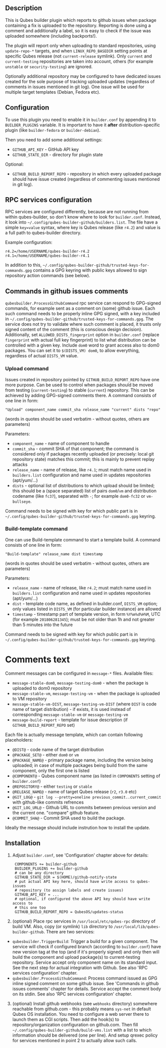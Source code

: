 Description
-----------

This is Qubes builder plugin which reports to github issues when package
containing a fix is uploaded to the repository. Reporting is done using a
comment and additionally a label, so it is easy to check if the issue was
uploaded somewhere (including backports!).

The plugin will report only when uploading to standard repositories, using
`update-repo-*` targets, and when `LINUX_REPO_BASEDIR` setting points at
specific Qubes release (not `current-release` symlink). Only `current` and
`current-testing` repositories are taken into account, others (for example
`unstable` or `security-testing`) are ignored.

Optionally additional repository may be configured to have dedicated issues
created for the sole purpose of tracking uploaded updates (regardless of
comments in issues mentioned in git log). One issue will be used for multiple
target templates (Debian, Fedora etc).

Configuration
-------------

To use this plugin you need to enable it in  `builder.conf` by appending it to
`BUILDER_PLUGINS` variable. It is important to have it **after**
distribution-specific plugin (like `builder-fedora` or `builder-debian`).

Then you need to add some additional settings:

 * `GITHUB_API_KEY` - GitHub API key
 * `GITHUB_STATE_DIR` - directory for plugin state

Optional:

 * `GITHUB_BUILD_REPORT_REPO` - repository in which every uploaded package
   should have issue created (regardless of commenting issues mentioned in git
   log).


RPC services configuration
--------------------------

RPC services are configured differently, because are not running from within
qubes-builder, so don't know where to look for `builder.conf`. Instead, it look
into `~/.config/qubes-builder-github/builders.list`. The file have a simple
`key=value` syntax, where key is Qubes release (like `r4.2`) and value is a
full path to qubes-builder directory.

Example configuration:

    r4.2=/home/USERNAME/qubes-builder-r4.2
    r4.1=/home/USERNAME/qubes-builder-r4.1

In addition to this,
`~/.config/qubes-builder-github/trusted-keys-for-commands.gpg` contains a
GPG keyring with public keys allowed to sign repository action commands (see below).

Commands in github issues comments
----------------------------------

`qubesbuilder.ProcessGithubCommand` rpc service can respond to GPG-signed
commands, for example sent as a comment on (some) github issue. Each such
command needs to be properly inline GPG signed, with a key included in
`~/.config/qubes-builder-github/trusted-keys-for-commands.gpg`. The service
does not try to validate where such comment is placed, it trusts only signed
content of the comment (this is conscious design decision).
Additionally, set `ALLOWED_DISTS_fingerprint` option in `builder.conf` (replace
`fingerprint` with actual full key fingerprint) to list what
distribution can be controlled with a given key. Include `dom0` word to grant
access also to dom0 packages. You can set it to `$(DISTS_VM) dom0`, to allow
everything, regardless of actual `DISTS_VM` value.

### Upload command ###

Issues created in repository pointed by `GITHUB_BUILD_REPORT_REPO` have one
more purpose. Can be used to control when packages should be moved from testing
(`current-testing`) to stable (`current`) repository. This can be achieved by
adding GPG-signed comments there. A command consists of one line in form:

    "Upload" component_name commit_sha release_name "current" dists "repo"

(words in quotes should be used verbatim - without quotes, others are parameters)

Parameters:

  - `component_name` - name of component to handle
  - `commit_sha` - commit SHA of that component; the command is considered only
    if packages recently uploaded (or precisely: local git repository state)
    matches this commit; this is mainly to prevent replay attacks
  - `release_name` - name of release, like `r4.1`; must match name used in
    `builders.list` configuration and name used in updates repositories
    (apt/yum/...)
  - `dists` - optional list of distributions to which upload should be limited;
    this should be a (space separated) list of pairs `dom0`/`vm` and distribution
    codename (like `fc37`), separated with `-`; for example `dom0-fc32` or
    `vm-bullseye`.

Command needs to be signed with key for which public part is in
`~/.config/qubes-builder-github/trusted-keys-for-commands.gpg` keyring.

### Build-template command ###

One can use Build-template command to start a template build. A command
consists of one line in form:

    "Build-template" release_name dist timestamp

(words in quotes should be used verbatim - without quotes, others are parameters)

Parameters:

  - `release_name` - name of release, like `r4.2`; must match name used in
    `builders.list` configuration and name used in updates repositories
    (apt/yum/...)
  - `dist` - template code name, as defined in builder.conf, `DISTS_VM` option;
    only values listed in `DISTS_VM` (for particular builder instance) are
    allowed
  - `timestamp` - timestamp part of template version, in form `%Y%m%d%H%M`, UTC
    (for example `201806281345`); must be not older than 1h and not greater
    than 5 minutes into the future
  
Command needs to be signed with key for which public part is in
`~/.config/qubes-builder-github/trusted-keys-for-commands.gpg` keyring.

Comments text
=============

Comment messages can be configured in `message-*` files. Available files:
 * `message-stable-dom0`, `message-testing-dom0` - when the package is uploaded to
   dom0 repository
 * `message-stable-vm`, `message-testing-vm` - when the package is uploaded to
   VM repository
 * `message-stable-vm-DIST`, `message-testing-vm-DIST` (where `DIST` is code
   name of target distribution) - if exists, it is used instead of
   corresponding `message-stable-vm` or `message-testing-vm`
 * `message-build-report` - template for issue description (if
   `GITHUB_BUILD_REPORT_REPO` set)

Each file is actually message template, which can contain following placeholders:
 * `@DIST@` - code name of the target distribution
 * `@PACKAGE_SET@` - either `dom0` or `vm`
 * `@PACKAGE_NAME@` - primary package name, including the version being
   uploaded; in case of multiple packages being build from the same component,
   only the first one is listed
 * `@COMPONENT@` - Qubes component name (as listed in `COMPONENTS` setting of `builder.conf`)
 * `@REPOSITORY@` - either `testing` or `stable`
 * `@RELEASE_NAME@` - name of target Qubes release (`r2`, `r3.0` etc)
 * `@GIT_LOG@` - `git log --pretty=oneline previous_commit..current_commit` with github-like commits refrences
 * `@GIT_LOG_URL@` - Github URL to commits between previous version and the current one. "compare" github feature.
 * `@COMMIT_SHA@` - Commit SHA used to build the package.

Ideally the message should include instrution how to install the update.

Installation
------------

1. Adjust `builder.conf`, see 'Configuration' chapter above for details:

        COMPONENTS += builder-github
        BUILDER_PLUGINS += builder-github
        # can be any directory
        GITHUB_STATE_DIR = $(HOME)/github-notify-state
        # put actual API key here, should have write access to qubes-issues
        # repository (to assign labels and create issues)
        GITHUB_API_KEY = ...
        # optional, if configured the above API key should have write access to
        # this one too
        GITHUB_BUILD_REPORT_REPO = QubesOS/updates-status

2. (optional) Place rpc services in `/usr/local/etc/qubes-rpc` directory of
   build VM. Also, copy (or symlink) `lib` directory to
   `/usr/local/lib/qubes-builder-github`. There are two services:

- `qubesbuilder.TriggerBuild`: Trigger a build for a given component. The
   service will check if configured branch (according to `builder.conf`) have
   new version tag at the top (and if it's properly signed) and only then will
   build the component and upload package(s) to current-testing repository.
   Service accept only component name on its standard input. See the next step
   for actual integration with Github. See also 'RPC services configuration'
   chapter.
- `qubesbuilder.ProcessGithubCommand`: Process command issued as GPG inline
   signed comment on some github issue. See 'Commands in github issues
   comments' chapter for details. Service accept the comment body on its stdin.
   See also 'RPC services configuration' chapter.

3. (optional) Install github webhooks (see `webhooks` directory)
   somewhere reachable from github.com - this probably means `sys-net` in
   default Qubes OS installation. You need to configure a web server there to
   launch them as CGI scripts. Then add the hook(s) to repository/organization
   configuration on github.com. Then fill
   `~/.config/qubes-builder-github/build-vms.list` with a list to which
   information should be delivered (one per line). And setup qrexec policy for
   services mentioned in point 2 to actually allow such calls.
